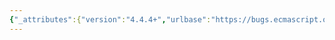 ```yaml
---
{"_attributes":{"version":"4.4.4+","urlbase":"https://bugs.ecmascript.org/","maintainer":"dherman@mozilla.com"},"bug":{"bug_id":3762,"creation_ts":"2015-02-05 13:27:00 -0800","short_desc":"9.2.5 FunctionInitialize: Unnecessary \"Strict\" parameter","delta_ts":"2015-02-12 12:17:43 -0800","product":"Draft for 6th Edition","component":"technical issue","version":"Rev 32: February 2, 2015 Draft","rep_platform":"All","op_sys":"All","bug_status":"RESOLVED","resolution":"FIXED","priority":"Normal","bug_severity":"normal","everconfirmed":true,"reporter":{"uid":"andrebargull","name":"André Bargull"},"assigned_to":{"uid":"allen","name":"Allen Wirfs-Brock"},"long_desc":[{"commentid":12132,"comment_count":0,"who":{"uid":"andrebargull","name":"André Bargull"},"bug_when":"2015-02-05 13:27:10 -0800","thetext":"9.2.5 FunctionInitialize (F, kind, Strict, ParameterList, Body, Scope) Abstract Operation\n\nThe \"Strict\" parameter is no longer necessary, the [[Strict]] internal slot is already set to the correct value in FunctionAllocate. \n\nAnd then change step 6 to:\n\n> Let Strict be the value of F's [[Strict]] internal slot."},{"commentid":12189,"comment_count":1,"who":{"uid":"allen","name":"Allen Wirfs-Brock"},"bug_when":"2015-02-06 09:59:03 -0800","thetext":"fixed in rev33 editor's draft"},{"commentid":12469,"comment_count":2,"who":{"uid":"allen","name":"Allen Wirfs-Brock"},"bug_when":"2015-02-12 12:17:43 -0800","thetext":"fixed in rev33"}]}}
---
```

